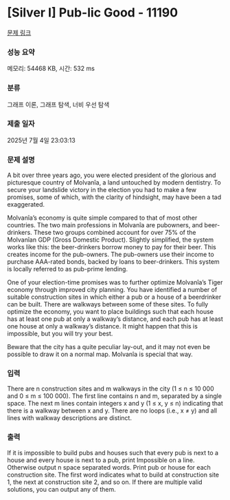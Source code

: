 # [Silver I] Pub-lic Good - 11190 

[문제 링크](https://www.acmicpc.net/problem/11190) 

### 성능 요약

메모리: 54468 KB, 시간: 532 ms

### 분류

그래프 이론, 그래프 탐색, 너비 우선 탐색

### 제출 일자

2025년 7월 4일 23:03:13

### 문제 설명

<p>A bit over three years ago, you were elected president of the glorious and picturesque country of Molvanîa, a land untouched by modern dentistry. To secure your landslide victory in the election you had to make a few promises, some of which, with the clarity of hindsight, may have been a tad exaggerated.</p>

<p>Molvanîa’s economy is quite simple compared to that of most other countries. The two main professions in Molvanîa are pubowners, and beer-drinkers. These two groups combined account for over 75% of the Molvanîan GDP (Gross Domestic Product). Slightly simplified, the system works like this: the beer-drinkers borrow money to pay for their beer. This creates income for the pub-owners. The pub-owners use their income to purchase AAA-rated bonds, backed by loans to beer-drinkers. This system is locally referred to as pub-prime lending.</p>

<p>One of your election-time promises was to further optimize Molvanîa’s Tiger economy through improved city planning. You have identified a number of suitable construction sites in which either a pub or a house of a beerdrinker can be built. There are walkways between some of these sites. To fully optimize the economy, you want to place buildings such that each house has at least one pub at only a walkway’s distance, and each pub has at least one house at only a walkway’s distance. It might happen that this is impossible, but you will try your best.</p>

<p>Beware that the city has a quite peculiar lay-out, and it may not even be possible to draw it on a normal map. Molvanîa is special that way.</p>

### 입력 

 <p>There are n construction sites and m walkways in the city (1 ≤ n ≤ 10 000 and 0 ≤ m ≤ 100 000). The first line contains n and m, separated by a single space. The next m lines contain integers x and y (1 ≤ x, y ≤ n) indicating that there is a walkway between x and y. There are no loops (i.e., x ≠ y) and all lines with walkway descriptions are distinct.</p>

### 출력 

 <p>If it is impossible to build pubs and houses such that every pub is next to a house and every house is next to a pub, print Impossible on a line. Otherwise output n space separated words. Print pub or house for each construction site. The first word indicates what to build at construction site 1, the next at construction site 2, and so on. If there are multiple valid solutions, you can output any of them.</p>

